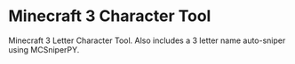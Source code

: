 # Minecraft 3 Character Tool
Minecraft 3 Letter Character Tool. Also includes a 3 letter name auto-sniper using MCSniperPY.
